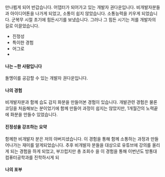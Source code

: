 만나뵙게 되어 반갑습니다. 어뎁터가 되어가고 있는 개발자 권다운입니다. 비개발자분들과 아이디어톤을 나가게 되었고, 소통이 쉽지 않았습니다. 소통능력을 키우게 되었습니다. 군복무 시절 초기에 힘든시기를 보냈습니다. 그러나 그 힘든 시기는 저를 개발자의 길로 이끌었습니다.

- 진정성
- 특이한 경험
- 어그로
- 

#### 나는 ~한 사람입니다
돌멩이를 공감할 수 있는 개발자 권다운입니다.
#### 나의 경험
비개발자분과 함께 습도 감지 화분을 만들어본 경험이 있습니다. 개발관련 경험은 물론 코딩을 처음해보는 분이었기에 함께 만들어 과정이 쉽지는 않았지만, 1개월간의 노력끝에 화분을 만들수 있었습니다.    
#### 진정성을 강조하는 요약
함께한 비개발자 분은 저의 아버지셨습니다. 이 경험을 통해 함께 소통하는 과정과 만들어나가는 재미를 알게되었습니다. 추후 비개발자 분들을 대상으로 유튜브에 강의를 올리게 되는 경험을 하게 되었고, 부끄럽지만 총 조회수 을 이 경험을 통해 이번년도 방통대 컴퓨터공학과를 진학하시게 되 

#### 나의 포부

